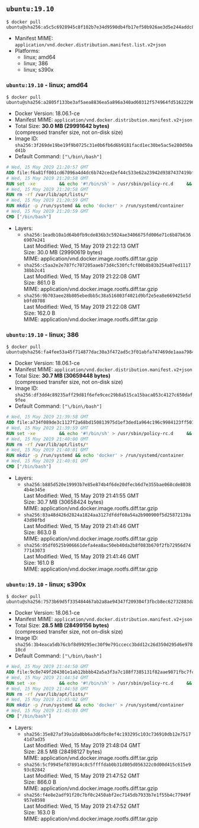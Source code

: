 ## `ubuntu:19.10`

```console
$ docker pull ubuntu@sha256:a5c5c6928945c8f102b7e34d9590db4fb17ef50b926ae3d5e244addc8a9c9ef5
```

-	Manifest MIME: `application/vnd.docker.distribution.manifest.list.v2+json`
-	Platforms:
	-	linux; amd64
	-	linux; 386
	-	linux; s390x

### `ubuntu:19.10` - linux; amd64

```console
$ docker pull ubuntu@sha256:a2805f133be3af5aea8836ea5a896a340ad60312f574964fd51622296111f968
```

-	Docker Version: 18.06.1-ce
-	Manifest MIME: `application/vnd.docker.distribution.manifest.v2+json`
-	Total Size: **30.0 MB (29991642 bytes)**  
	(compressed transfer size, not on-disk size)
-	Image ID: `sha256:3f269de19be19f9b0725c31e0b6fb6d6b9181facd1ec30be5ac5e280d50ad41b`
-	Default Command: `["\/bin\/bash"]`

```dockerfile
# Wed, 15 May 2019 21:20:57 GMT
ADD file:f6a81ff001cd67096a4d4dc6b742ced2ef44c533e62a23942d9387437419bf40 in / 
# Wed, 15 May 2019 21:20:58 GMT
RUN set -xe 		&& echo '#!/bin/sh' > /usr/sbin/policy-rc.d 	&& echo 'exit 101' >> /usr/sbin/policy-rc.d 	&& chmod +x /usr/sbin/policy-rc.d 		&& dpkg-divert --local --rename --add /sbin/initctl 	&& cp -a /usr/sbin/policy-rc.d /sbin/initctl 	&& sed -i 's/^exit.*/exit 0/' /sbin/initctl 		&& echo 'force-unsafe-io' > /etc/dpkg/dpkg.cfg.d/docker-apt-speedup 		&& echo 'DPkg::Post-Invoke { "rm -f /var/cache/apt/archives/*.deb /var/cache/apt/archives/partial/*.deb /var/cache/apt/*.bin || true"; };' > /etc/apt/apt.conf.d/docker-clean 	&& echo 'APT::Update::Post-Invoke { "rm -f /var/cache/apt/archives/*.deb /var/cache/apt/archives/partial/*.deb /var/cache/apt/*.bin || true"; };' >> /etc/apt/apt.conf.d/docker-clean 	&& echo 'Dir::Cache::pkgcache ""; Dir::Cache::srcpkgcache "";' >> /etc/apt/apt.conf.d/docker-clean 		&& echo 'Acquire::Languages "none";' > /etc/apt/apt.conf.d/docker-no-languages 		&& echo 'Acquire::GzipIndexes "true"; Acquire::CompressionTypes::Order:: "gz";' > /etc/apt/apt.conf.d/docker-gzip-indexes 		&& echo 'Apt::AutoRemove::SuggestsImportant "false";' > /etc/apt/apt.conf.d/docker-autoremove-suggests
# Wed, 15 May 2019 21:20:58 GMT
RUN rm -rf /var/lib/apt/lists/*
# Wed, 15 May 2019 21:20:59 GMT
RUN mkdir -p /run/systemd && echo 'docker' > /run/systemd/container
# Wed, 15 May 2019 21:20:59 GMT
CMD ["/bin/bash"]
```

-	Layers:
	-	`sha256:1eadb10a1d64b0fb9cde836b3c5924ae3406675fd006e71c6b87b6366907e241`  
		Last Modified: Wed, 15 May 2019 21:22:13 GMT  
		Size: 30.0 MB (29990619 bytes)  
		MIME: application/vnd.docker.image.rootfs.diff.tar.gzip
	-	`sha256:c5aa2e2e787fc707205aaeb73d4c530fcfcf00b8b83b254a07ed111738bb2c41`  
		Last Modified: Wed, 15 May 2019 21:22:08 GMT  
		Size: 861.0 B  
		MIME: application/vnd.docker.image.rootfs.diff.tar.gzip
	-	`sha256:9b703aee28b805ebedbb5c38a516803f4021d9bf2e5ea8e669425e5db9fd0708`  
		Last Modified: Wed, 15 May 2019 21:22:08 GMT  
		Size: 162.0 B  
		MIME: application/vnd.docker.image.rootfs.diff.tar.gzip

### `ubuntu:19.10` - linux; 386

```console
$ docker pull ubuntu@sha256:fa4fee53a45f714877dac30a3f472ad5c3f01abfa747469de1aaa79847bf3853
```

-	Docker Version: 18.06.1-ce
-	Manifest MIME: `application/vnd.docker.distribution.manifest.v2+json`
-	Total Size: **30.7 MB (30659448 bytes)**  
	(compressed transfer size, not on-disk size)
-	Image ID: `sha256:df3dd4c89235aff29d81f6efe9cec29b8a515ca15baca053c4127c650daf9fee`
-	Default Command: `["\/bin\/bash"]`

```dockerfile
# Wed, 15 May 2019 21:39:58 GMT
ADD file:a734f089de3c1127f2a68bd150813975d1ef3ded1a964c196c9984123ff5012a in / 
# Wed, 15 May 2019 21:39:59 GMT
RUN set -xe 		&& echo '#!/bin/sh' > /usr/sbin/policy-rc.d 	&& echo 'exit 101' >> /usr/sbin/policy-rc.d 	&& chmod +x /usr/sbin/policy-rc.d 		&& dpkg-divert --local --rename --add /sbin/initctl 	&& cp -a /usr/sbin/policy-rc.d /sbin/initctl 	&& sed -i 's/^exit.*/exit 0/' /sbin/initctl 		&& echo 'force-unsafe-io' > /etc/dpkg/dpkg.cfg.d/docker-apt-speedup 		&& echo 'DPkg::Post-Invoke { "rm -f /var/cache/apt/archives/*.deb /var/cache/apt/archives/partial/*.deb /var/cache/apt/*.bin || true"; };' > /etc/apt/apt.conf.d/docker-clean 	&& echo 'APT::Update::Post-Invoke { "rm -f /var/cache/apt/archives/*.deb /var/cache/apt/archives/partial/*.deb /var/cache/apt/*.bin || true"; };' >> /etc/apt/apt.conf.d/docker-clean 	&& echo 'Dir::Cache::pkgcache ""; Dir::Cache::srcpkgcache "";' >> /etc/apt/apt.conf.d/docker-clean 		&& echo 'Acquire::Languages "none";' > /etc/apt/apt.conf.d/docker-no-languages 		&& echo 'Acquire::GzipIndexes "true"; Acquire::CompressionTypes::Order:: "gz";' > /etc/apt/apt.conf.d/docker-gzip-indexes 		&& echo 'Apt::AutoRemove::SuggestsImportant "false";' > /etc/apt/apt.conf.d/docker-autoremove-suggests
# Wed, 15 May 2019 21:40:00 GMT
RUN rm -rf /var/lib/apt/lists/*
# Wed, 15 May 2019 21:40:01 GMT
RUN mkdir -p /run/systemd && echo 'docker' > /run/systemd/container
# Wed, 15 May 2019 21:40:01 GMT
CMD ["/bin/bash"]
```

-	Layers:
	-	`sha256:b885d520e19993b7e85e874b4f6de20dfecb6d7e355bae068cde80384b4e345e`  
		Last Modified: Wed, 15 May 2019 21:41:55 GMT  
		Size: 30.7 MB (30658424 bytes)  
		MIME: application/vnd.docker.image.rootfs.diff.tar.gzip
	-	`sha256:83a48d426d2824a1824aa3127dfddf60a54a2b900900f5d25872139a43d98fbd`  
		Last Modified: Wed, 15 May 2019 21:41:46 GMT  
		Size: 863.0 B  
		MIME: application/vnd.docker.image.rootfs.diff.tar.gzip
	-	`sha256:05df0525b906661defa4ea8ac50eb40da2b8f083b670f2fb72956d7477143073`  
		Last Modified: Wed, 15 May 2019 21:41:46 GMT  
		Size: 161.0 B  
		MIME: application/vnd.docker.image.rootfs.diff.tar.gzip

### `ubuntu:19.10` - linux; s390x

```console
$ docker pull ubuntu@sha256:7573b69d5f335484467ab2a8ae94347f209304f3fbcb8ec62732883daf3b5f6b
```

-	Docker Version: 18.06.1-ce
-	Manifest MIME: `application/vnd.docker.distribution.manifest.v2+json`
-	Total Size: **28.5 MB (28499156 bytes)**  
	(compressed transfer size, not on-disk size)
-	Image ID: `sha256:3b4eaca5db76cbf8d99295ec30f9e791ccecc3bdd12c26d350d295d6e97810cd`
-	Default Command: `["\/bin\/bash"]`

```dockerfile
# Wed, 15 May 2019 21:44:50 GMT
ADD file:9c8e749f204301e1ab12bbbb42a5a3f3a7c188f7385131f82aae9871fbc7fce1 in / 
# Wed, 15 May 2019 21:44:54 GMT
RUN set -xe 		&& echo '#!/bin/sh' > /usr/sbin/policy-rc.d 	&& echo 'exit 101' >> /usr/sbin/policy-rc.d 	&& chmod +x /usr/sbin/policy-rc.d 		&& dpkg-divert --local --rename --add /sbin/initctl 	&& cp -a /usr/sbin/policy-rc.d /sbin/initctl 	&& sed -i 's/^exit.*/exit 0/' /sbin/initctl 		&& echo 'force-unsafe-io' > /etc/dpkg/dpkg.cfg.d/docker-apt-speedup 		&& echo 'DPkg::Post-Invoke { "rm -f /var/cache/apt/archives/*.deb /var/cache/apt/archives/partial/*.deb /var/cache/apt/*.bin || true"; };' > /etc/apt/apt.conf.d/docker-clean 	&& echo 'APT::Update::Post-Invoke { "rm -f /var/cache/apt/archives/*.deb /var/cache/apt/archives/partial/*.deb /var/cache/apt/*.bin || true"; };' >> /etc/apt/apt.conf.d/docker-clean 	&& echo 'Dir::Cache::pkgcache ""; Dir::Cache::srcpkgcache "";' >> /etc/apt/apt.conf.d/docker-clean 		&& echo 'Acquire::Languages "none";' > /etc/apt/apt.conf.d/docker-no-languages 		&& echo 'Acquire::GzipIndexes "true"; Acquire::CompressionTypes::Order:: "gz";' > /etc/apt/apt.conf.d/docker-gzip-indexes 		&& echo 'Apt::AutoRemove::SuggestsImportant "false";' > /etc/apt/apt.conf.d/docker-autoremove-suggests
# Wed, 15 May 2019 21:44:58 GMT
RUN rm -rf /var/lib/apt/lists/*
# Wed, 15 May 2019 21:45:02 GMT
RUN mkdir -p /run/systemd && echo 'docker' > /run/systemd/container
# Wed, 15 May 2019 21:45:03 GMT
CMD ["/bin/bash"]
```

-	Layers:
	-	`sha256:35e827af39a1da0bb6a3d6fbc8ef4c193295c103c736910db12e751741d7ad35`  
		Last Modified: Wed, 15 May 2019 21:48:04 GMT  
		Size: 28.5 MB (28498127 bytes)  
		MIME: application/vnd.docker.image.rootfs.diff.tar.gzip
	-	`sha256:5cf9945ef878914c8c5ffffdab0b31d805d056322c0d00d415c615e993c02842`  
		Last Modified: Wed, 15 May 2019 21:47:52 GMT  
		Size: 866.0 B  
		MIME: application/vnd.docker.image.rootfs.diff.tar.gzip
	-	`sha256:f4e8e2adf91f20c7bf0c2450abf2ec7145db7933b7e1f55b4c77949f957e8598`  
		Last Modified: Wed, 15 May 2019 21:47:52 GMT  
		Size: 163.0 B  
		MIME: application/vnd.docker.image.rootfs.diff.tar.gzip
